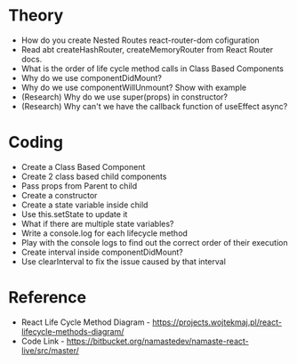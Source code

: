 # Theory
- How do you create Nested Routes react-router-dom cofiguration
- Read abt createHashRouter, createMemoryRouter from React Router docs.
- What is the order of life cycle method calls in Class Based Components
- Why do we use componentDidMount?
- Why do we use componentWillUnmount? Show with example
- (Research) Why do we use super(props) in constructor?
- (Research) Why can't we have the callback function of useEffect async?
# Coding
- Create a Class Based Component
- Create 2 class based child components
- Pass props from Parent to child
- Create a constructor
- Create a state variable inside child
- Use this.setState to update it
- What if there are multiple state variables?
- Write a console.log for each lifecycle method
- Play with the console logs to find out the correct order of their execution
- Create interval inside componentDidMount?
- Use clearInterval to fix the issue caused by that interval
# Reference
- React Life Cycle Method Diagram - https://projects.wojtekmaj.pl/react-lifecycle-methods-diagram/
- Code Link - https://bitbucket.org/namastedev/namaste-react-live/src/master/